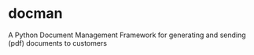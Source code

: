 # docman
A Python Document Management Framework for generating and sending (pdf) documents to customers
